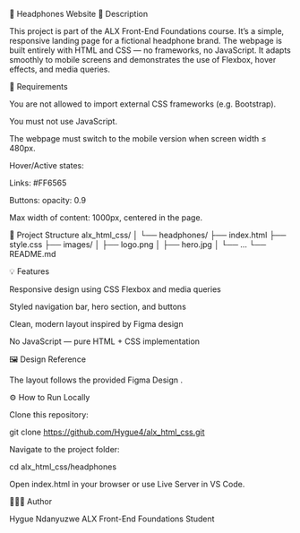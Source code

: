 🪩 Headphones Website
📖 Description

This project is part of the ALX Front-End Foundations course.
It’s a simple, responsive landing page for a fictional headphone brand.
The webpage is built entirely with HTML and CSS — no frameworks, no JavaScript.
It adapts smoothly to mobile screens and demonstrates the use of Flexbox, hover effects, and media queries.

🎯 Requirements

You are not allowed to import external CSS frameworks (e.g. Bootstrap).

You must not use JavaScript.

The webpage must switch to the mobile version when screen width ≤ 480px.

Hover/Active states:

Links: #FF6565

Buttons: opacity: 0.9

Max width of content: 1000px, centered in the page.

🧱 Project Structure
alx_html_css/
│
└── headphones/
├── index.html
├── style.css
├── images/
│ ├── logo.png
│ ├── hero.jpg
│ └── ...
└── README.md

💡 Features

Responsive design using CSS Flexbox and media queries

Styled navigation bar, hero section, and buttons

Clean, modern layout inspired by Figma design

No JavaScript — pure HTML + CSS implementation

🖼️ Design Reference

The layout follows the provided Figma Design
.

⚙️ How to Run Locally

Clone this repository:

git clone https://github.com/Hygue4/alx_html_css.git

Navigate to the project folder:

cd alx_html_css/headphones

Open index.html in your browser or use Live Server in VS Code.

👨🏾‍💻 Author

Hygue Ndanyuzwe
ALX Front-End Foundations Student
